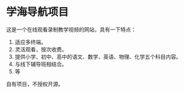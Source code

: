 # 学海导航项目

这是一个在线观看录制教学视频的网站，具有一下特点：

1. 适应多终端。
2. 灵活观看，按次收费。
3. 提供小学、初中、高中的语文、数学、英语、物理、化学五个科目内容。
4. 与线下辅导班相结合。
5. 等



自有项目，不授权开源。